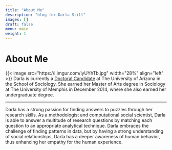 ```yaml
---
title: "About Me"
description: "blog for Darla Still"
images: []
draft: false
menu: main
weight: 1
---
```

<html>
<head>
  <style>
img {
  float: left;
}
</style>
</head>
<body>

<h1>About Me</h1>
<p>{{< image src="https://i.imgur.com/iyUYhTb.jpg" width="28%" align="left" >}}
Darla is currently a <a href="https://sociology.arizona.edu/user/darla-still">Doctoral Candidate</a> at The University of Arizona in the School of Sociology. She earned her Master of Arts degree in Sociology at The University of Memphis in December 2014, where she also earned her undergraduate degree.</p><hr>   
<p>Darla has a strong passion for finding answers to puzzles through her research skills. As a methodologist and computational social scientist, Darla is able to answer a multitude of research questions by matching each question to an appropriate analytical technique. Darla embraces the challenge of finding patterns in data, but by having a strong understanding of social relationships, Darla has a deeper awareness of human behavior, thus enhancing her empathy for the human experience.</p>
